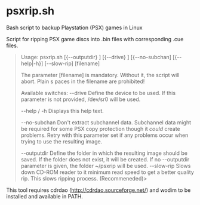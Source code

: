 # psxrip.sh
Bash script to backup Playstation (PSX) games in Linux

Script for ripping PSX game discs into .bin files with corresponding .cue files.

> Usage:
>  psxrip.sh [{--outputdir} <value>] [{--drive} <value>] [{--no-subchan] [{--help|-h}] [--slow-rip] [filename]
>
> The parameter [filename] is mandatory. Without it, the script will abort. Plain
s paces in the filename are prohibited!
>
>Available switches:
>  --drive       Define the device to be used. If this parameter is not
>                provided, /dev/sr0 will be used.
>
>  --help / -h   Displays this help text.
>
>  --no-subchan  Don't extract subchannel data. Subchannel data might be
>                required for some PSX copy protection though it *could* create
>                problems. Retry with this parameter set if any problems occur
>                when trying to use the resulting image.
>
>  --outputdir   Define the folder in which the resulting image should be saved.
>                If the folder does not exist, it will be created. If no
>                --outputdir parameter is given, the folder ~/psxrip will be
>                used.
>  --slow-rip    Slows down CD-ROM reader to it minimum read speed to get a 
>                better quality rip. This slows ripping process. (Recommeneded)>

This tool requires cdrdao (http://cdrdao.sourceforge.net/) and wodim to be installed and available in PATH.